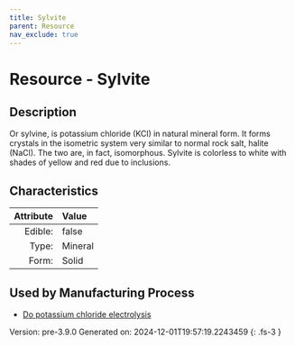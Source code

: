 ```yaml
---
title: Sylvite
parent: Resource
nav_exclude: true
---
```

# Resource - Sylvite

## Description
Or sylvine, is potassium chloride (KCl) in natural&#10;&#9; mineral form. It forms crystals in the isometric system very similar to normal rock salt,&#10;&#9; halite (NaCl). The two are, in fact, isomorphous. Sylvite is colorless to white with shades&#10;&#9; of yellow and red due to inclusions. 

## Characteristics

| Attribute      | Value |
|--------:|:------|
|Edible:|false|
|Type:|Mineral|
|Form:|Solid|
 

## Used by Manufacturing Process

- [Do potassium chloride electrolysis](../process/do-potassium-chloride-electrolysis.html)


    

Version: pre-3.9.0 Generated on: 2024-12-01T19:57:19.2243459
{: .fs-3 }
